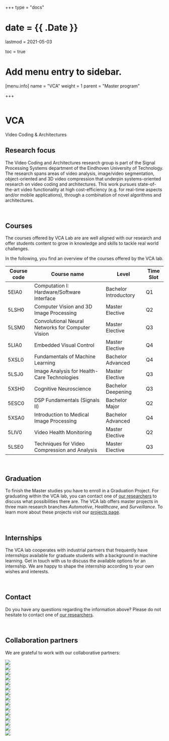 +++
type = "docs"

# date = {{ .Date }}
lastmod = 2021-05-03

toc = true

# Add menu entry to sidebar.
[menu.info]
  name = "VCA"
  weight = 1
  parent = "Master program"

+++


<div class="row">
  <div class="col-md-6 order-md-1 text-center text-md-left" style="vertical-align: middle; display: flex; align-items: center;">
  <div>
    <h1 class="hero-title" itemprop="headline" style="text-shadow: 0px 0px 0px rgba(0,0,0,0.0)">
      VCA
    </h1>
    <div class="hero-lead" style="text-shadow: 0px 0px 0px rgba(0,0,0,0.0)">
      Video Coding & Architectures
    </div>
  </div>
  </div>
  <div class="col-6 mx-auto col-md-6 order-md-2 hero-media">
    <img src="/img/VCAlogo.jpg" alt="">
  </div>
</div>


## Research focus
The Video Coding and Architectures research group is part of the Signal Processing Systems department of the Eindhoven University of Technology. The research spans areas of video analysis, image/video segmentation, object-oriented and 3D video compression that underpin systems-oriented research on video coding and architectures. This work pursues state-of-the-art video functionality at high cost-efficiency (e.g. for real-time aspects and/or mobile applications), through a combination of novel algorithms and architectures.

<br>

## Courses
The courses offered by VCA Lab are are well aligned with our research and offer students content to grow in knowledge and skills to tackle real world challenges.

In the following, you find an overview of the courses offered by the VCA lab.

| Course code   | Course name                                          | Level                     | Time Slot |
|---------------|------------------------------------------------------|---------------------------|-----------|
| 5EIA0         | Computation I: Hardware/Software Interface           | Bachelor Introductory     | Q1        |
| 5LSH0         | Computer Vision and 3D Image Processing              | Master Elective           | Q2        |
| 5LSM0         | Convolutional Neural Networks for Computer Vision    | Master Elective           | Q3        |
| 5LIA0         | Embedded Visual Control                              | Master Elective           | Q4        |
| 5XSL0         | Fundamentals of Machine Learning                     | Bachelor Advanced         | Q4        |
| 5LSJ0         | Image Analysis for Health-Care Technologies          | Master Elective           | Q3        |
| 5XSH0         | Cognitive Neuroscience                               | Bachelor Deepening        | Q3        |
| 5ESC0         | DSP Fundamentals (Signals II)                        | Bachelor Major            | Q2        |
| 5XSA0         | Introduction to Medical Image Processing             | Bachelor Advanced         | Q4        |
| 5LIV0         | Video Health Monitoring                              | Master Elective           | Q2        |
| 5LSE0         | Techniques for Video Compression and Analysis        | Master Elective           | Q3        |


<br>

## Graduation
To finish the Master studies you have to enroll in a Graduation Project. For graduating within the VCA lab, you can contact one of [our researchers](https://research.tue.nl/en/organisations/video-coding-architectures/persons/) to discuss what possibilities there are. The VCA lab offers master projects in three main research branches *Automotive*, *Healthcare*, and *Surveillance*. To learn more about these projects visit our <a href="http://vca.ele.tue.nl/master-projects" target="_blank">projects page</a>.  

<br>

## Internships
The VCA lab cooperates with industrial partners that frequently have internships available for graduate students with a background in machine learning. Get in touch with us to discuss the available options for an internship. We are happy to shape the internship according to your own wishes and interests.

<br>

## Contact
Do you have any questions regarding the information above? Please do not hesitate to contact one of [our researchers](https://research.tue.nl/en/organisations/video-coding-architectures/persons/).

<br>

## Collaboration partners
We are grateful to work with our collaborative partners:

<div class="company-logo-wrapper">
  <a href="https://www.nxp.com/" target="blank_">
    <div class="company-logo-item">
      <img src="../company_logos/nxp.png">
    </div>
  </a>
  <a href="https://tass.plm.automation.siemens.com//" target="blank_">
    <div class="company-logo-item">
      <img src="../company_logos/tassinternational.png">
    </div>
  </a>
  <a href="https://www.tomtom.com/" target="blank_">
    <div class="company-logo-item">
      <img src="../company_logos/TomTom-logo.jpg">
    </div>
  </a>
  <a href="https://www.ibm.com/" target="blank_">
    <div class="company-logo-item">
      <img src="../company_logos/IBM_logo.png">
    </div>
  </a>
  <a href="https://vinotion.nl/" target="blank_">
    <div class="company-logo-item">
      <img src="../company_logos/ViNotion_logo.png">
    </div>
  </a>
  <a href="https://erc.europa.eu/" target="blank_">
    <div class="company-logo-item">
      <img src="../company_logos/erc.jpg">
    </div>
  </a>
  <a href="https://www.daf.nl/" target="blank_">
    <div class="company-logo-item">
      <img src="../company_logos/daf.png">
    </div>
  </a>
    <a href="https://www.ford.nl/" target="blank_">
    <div class="company-logo-item">
      <img src="../company_logos/Ford_logo.png">
    </div>
  </a>
    <a href="https://www.kempenhaeghe.nl/" target="blank_">
    <div class="company-logo-item">
      <img src="../company_logos/kempenhaeghe.png">
    </div>
  </a>
      <a href="https://www.catharinaziekenhuis.nl/" target="blank_">
    <div class="company-logo-item">
      <img src="../company_logos/catharinaziekenhuis.jpeg">
    </div>
  </a>
  <a href="https://www.linkedin.com/company/ninepoint-medical/about/" target="blank_">
    <div class="company-logo-item">
      <img src="../company_logos/ninepoint-medical.jpeg">
    </div>
  </a>
  <a href="https://www.radboudumc.nl/" target="blank_">
    <div class="company-logo-item">
      <img src="../company_logos/Radboudumc.png">
    </div>
  </a>
  <a href="https://www.mmc.nl" target="blank_">
    <div class="company-logo-item">
      <img src="../company_logos/maxima.jpeg">
    </div>
  </a>
    <a href="https://www.philips.com/global" target="blank_">
    <div class="company-logo-item">
      <img src="../company_logos/phillips.png">
    </div>
  </a>
    <a href="https://www.uzleuven.be" target="blank_">
    <div class="company-logo-item">
      <img src="../company_logos/uzleuven.jpeg">
    </div>
  </a>
</div>
